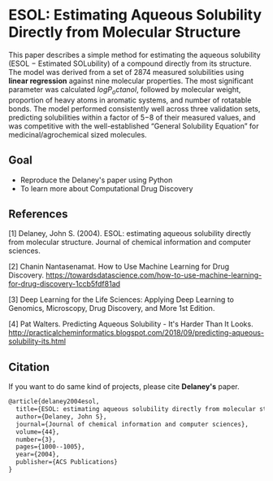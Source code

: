 # ESOL: Estimating Aqueous Solubility Directly from Molecular Structure
This paper describes a simple method for estimating the aqueous solubility (ESOL − Estimated SOLubility) of a compound directly from its structure. The model was derived from a set of 2874 measured solubilities using **linear regression** against nine molecular properties. The most significant parameter was calculated $logP_octanol$, followed by molecular weight, proportion of heavy atoms in aromatic systems, and number of rotatable bonds. The model performed consistently well across three validation sets, predicting solubilities within a factor of 5−8 of their measured values, and was competitive with the well-established “General Solubility Equation” for medicinal/agrochemical sized molecules.

## Goal
- Reproduce the Delaney's paper using Python
- To learn more about Computational Drug Discovery

## References
<a id="1">[1]</a>
Delaney, John S. (2004).
ESOL: estimating aqueous solubility directly from molecular structure.
Journal of chemical information and computer sciences.

<a id="1">[2]</a>
Chanin Nantasenamat.
How to Use Machine Learning for Drug Discovery.
https://towardsdatascience.com/how-to-use-machine-learning-for-drug-discovery-1ccb5fdf81ad

<a id="1">[3]</a>
Deep Learning for the Life Sciences: Applying Deep Learning to Genomics, Microscopy, Drug Discovery, and More 1st Edition.

<a id="1">[4]</a>
Pat Walters.
Predicting Aqueous Solubility - It's Harder Than It Looks.
http://practicalcheminformatics.blogspot.com/2018/09/predicting-aqueous-solubility-its.html



## Citation
If you want to do same kind of projects, please cite **Delaney's** paper.
```latex
@article{delaney2004esol,
  title={ESOL: estimating aqueous solubility directly from molecular structure},
  author={Delaney, John S},
  journal={Journal of chemical information and computer sciences},
  volume={44},
  number={3},
  pages={1000--1005},
  year={2004},
  publisher={ACS Publications}
}
```
